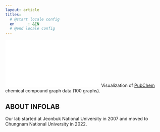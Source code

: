 ```yaml
---
layout: article
titles:
  # @start locale config
  en      : &EN      
  # @end locale config
---
```

<div class="video-container">
    <iframe src="large-graph.html" allowfullscreen="" frameborder="0"></iframe>
    Visualization of <a href="https://pubchem.ncbi.nlm.nih.gov">PubChem</a> chemical compound graph data (100 graphs).
</div>

## ABOUT INFOLAB
Our lab started at Jeonbuk National University in 2007 and moved to Chungnam National University in 2022.

